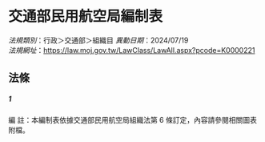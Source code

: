 # 交通部民用航空局編制表

*法規類別*：行政＞交通部＞組織目
*異動日期*：2024/07/19  
*法規網址*：https://law.moj.gov.tw/LawClass/LawAll.aspx?pcode=K0000221



## 法條
##### 1
編      註：本編制表依據交通部民用航空局組織法第 6  條訂定，內容請參閱相關圖表附檔。


